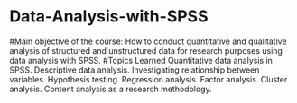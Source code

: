 # Data-Analysis-with-SPSS
#Main objective of the course:
How to conduct quantitative and qualitative analysis of structured and unstructured data for research purposes using data analysis with SPSS. 
#Topics Learned 
Quantitative data analysis in SPSS.
Descriptive data analysis.
Investigating relationship between variables. Hypothesis testing.
Regression analysis.
Factor analysis.
Cluster analysis.
Content analysis as a research methodology.
